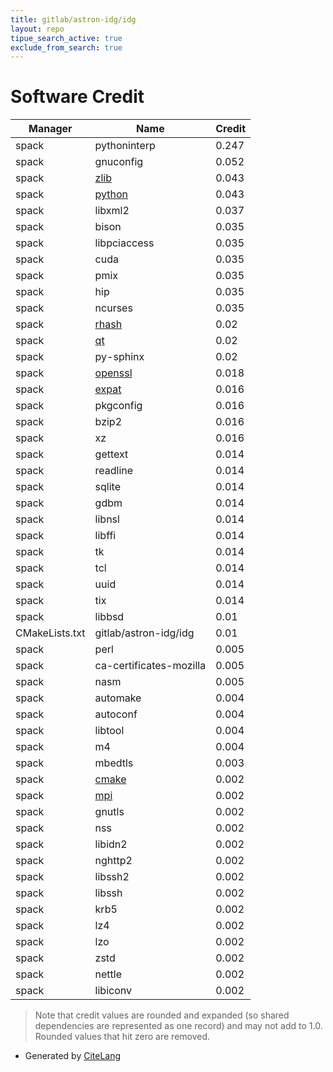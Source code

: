 ```yaml
---
title: gitlab/astron-idg/idg
layout: repo
tipue_search_active: true
exclude_from_search: true
---
```

# Software Credit

|Manager|Name|Credit|
|-------|----|------|
|spack|pythoninterp|0.247|
|spack|gnuconfig|0.052|
|spack|[zlib](https://zlib.net)|0.043|
|spack|[python](https://www.python.org/)|0.043|
|spack|libxml2|0.037|
|spack|bison|0.035|
|spack|libpciaccess|0.035|
|spack|cuda|0.035|
|spack|pmix|0.035|
|spack|hip|0.035|
|spack|ncurses|0.035|
|spack|[rhash](https://sourceforge.net/projects/rhash/)|0.02|
|spack|[qt](https://qt.io)|0.02|
|spack|py-sphinx|0.02|
|spack|[openssl](https://www.openssl.org)|0.018|
|spack|[expat](https://libexpat.github.io/)|0.016|
|spack|pkgconfig|0.016|
|spack|bzip2|0.016|
|spack|xz|0.016|
|spack|gettext|0.014|
|spack|readline|0.014|
|spack|sqlite|0.014|
|spack|gdbm|0.014|
|spack|libnsl|0.014|
|spack|libffi|0.014|
|spack|tk|0.014|
|spack|tcl|0.014|
|spack|uuid|0.014|
|spack|tix|0.014|
|spack|libbsd|0.01|
|CMakeLists.txt|gitlab/astron-idg/idg|0.01|
|spack|perl|0.005|
|spack|ca-certificates-mozilla|0.005|
|spack|nasm|0.005|
|spack|automake|0.004|
|spack|autoconf|0.004|
|spack|libtool|0.004|
|spack|m4|0.004|
|spack|mbedtls|0.003|
|spack|[cmake](https://www.cmake.org)|0.002|
|spack|[mpi](http://mvapich.cse.ohio-state.edu)|0.002|
|spack|gnutls|0.002|
|spack|nss|0.002|
|spack|libidn2|0.002|
|spack|nghttp2|0.002|
|spack|libssh2|0.002|
|spack|libssh|0.002|
|spack|krb5|0.002|
|spack|lz4|0.002|
|spack|lzo|0.002|
|spack|zstd|0.002|
|spack|nettle|0.002|
|spack|libiconv|0.002|


> Note that credit values are rounded and expanded (so shared dependencies are represented as one record) and may not add to 1.0. Rounded values that hit zero are removed.


- Generated by [CiteLang](https://github.com/vsoch/citelang)
